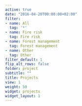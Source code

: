 ```yaml
---
active: true
date: "2016-04-20T00:00:00+02:00"
filter:
- name: All
  tag: '*'
- name: Fire risk
  tag: Fire risk
- name: Forest management
  tag: Forest management
- name: Other
  tag: Other
filter_default: 1
flip_alt_rows: false
folder: project
subtitle: ""
title: Projects
view: 1
weight: 50
widget: projects
widget_layout: 1
---
```


